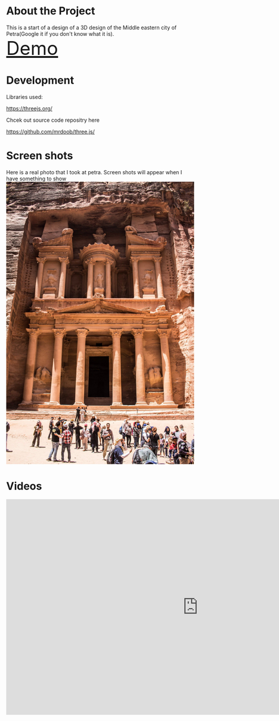
# About the Project
This is a start of a design of a 3D design of the Middle eastern city of Petra(Google it if you don't know what it is).
<br/>
<a href = "demo.html" style="font-size:50px;">Demo</a>



# Development

Libraries used:

https://threejs.org/


Chcek out source code repositry here

https://github.com/mrdoob/three.js/


# Screen shots
Here is a real photo that I took at petra.
Screen shots will appear when I have something to show
![alt text](images/petra.jpeg)

# Videos 
<iframe width="1028" height="578" src="https://www.youtube.com/embed/f9fGOMVu32I" frameborder="0" allow="accelerometer; autoplay; encrypted-media; gyroscope; picture-in-picture" allowfullscreen></iframe>
